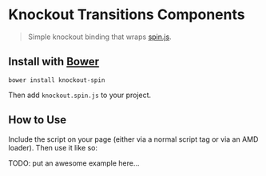 # Knockout Transitions Components

> Simple knockout binding that wraps [spin.js](http://fgnass.github.io/spin.js/).

## Install with [Bower](http://bower.io/)

```
bower install knockout-spin
```

Then add `knockout.spin.js` to your project.

## How to Use

Include the script on your page (either via a normal script tag or via an AMD loader). Then use it like so:

TODO: put an awesome example here...